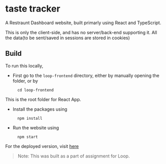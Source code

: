 # taste tracker

A Restraunt Dashboard website, built primarly using React and TypeScript.

This is only the client-side, and has no server/back-end supporting it.
All the data(to be sent/saved in sessions are stored in cookies)

## Build

To run this locally,

- First go to the `loop-frontend` directory, either by manually opening the folder, or by

        cd loop-frontend

This is the root folder for React App.

- Install the packages using

        npm install

- Run the website using

        npm start

For the deployed version, visit [here](https://loop-assignment.vercel.app/)

> Note: This was built as a part of assignment for Loop.
